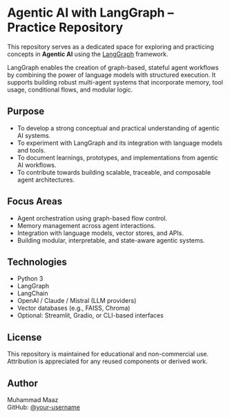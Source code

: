 # Agentic AI with LangGraph – Practice Repository

This repository serves as a dedicated space for exploring and practicing concepts in **Agentic AI** using the [LangGraph](https://github.com/langchain-ai/langgraph) framework.

LangGraph enables the creation of graph-based, stateful agent workflows by combining the power of language models with structured execution. It supports building robust multi-agent systems that incorporate memory, tool usage, conditional flows, and modular logic.

## Purpose

- To develop a strong conceptual and practical understanding of agentic AI systems.
- To experiment with LangGraph and its integration with language models and tools.
- To document learnings, prototypes, and implementations from agentic AI workflows.
- To contribute towards building scalable, traceable, and composable agent architectures.

## Focus Areas

- Agent orchestration using graph-based flow control.
- Memory management across agent interactions.
- Integration with language models, vector stores, and APIs.
- Building modular, interpretable, and state-aware agentic systems.

## Technologies

- Python 3
- LangGraph
- LangChain
- OpenAI / Claude / Mistral (LLM providers)
- Vector databases (e.g., FAISS, Chroma)
- Optional: Streamlit, Gradio, or CLI-based interfaces

## License

This repository is maintained for educational and non-commercial use. Attribution is appreciated for any reused components or derived work.

## Author

Muhammad Maaz  
GitHub: [@your-username](https://github.com/your-username)
